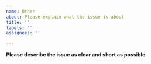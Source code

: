 ```yaml
---
name: Other
about: Please explain what the issue is about
title: ''
labels: ''
assignees: ''

---
```


**Please describe the issue as clear and short as possible**
